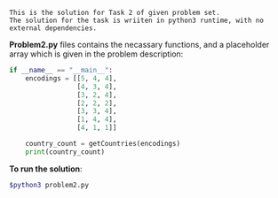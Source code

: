 ```
This is the solution for Task 2 of given problem set.
The solution for the task is wriiten in python3 runtime, with no external dependencies.
```

**Problem2.py** files contains the necassary functions, and a placeholder array which is given in the problem description:

```python
if __name__ == "__main__":
	encodings = [[5, 4, 4],   	 
	 			 [4, 3, 4],    
	 			 [3, 2, 4],
	 			 [2, 2, 2],
	 			 [3, 3, 4],
	 			 [1, 4, 4],
	 			 [4, 1, 1]]

	country_count = getCountries(encodings)
	print(country_count)
```

**To run the solution**:
```bash
$python3 problem2.py
```